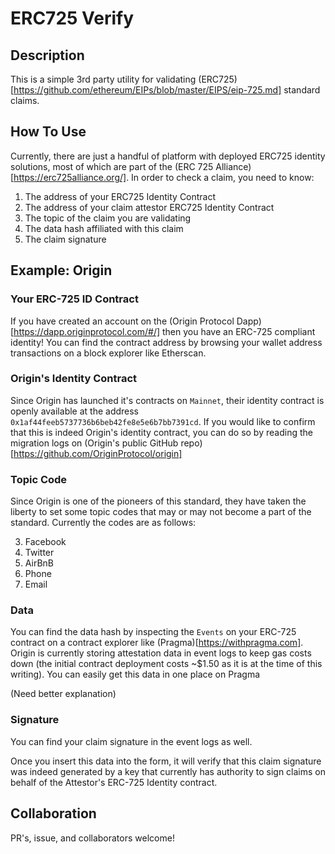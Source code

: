 # ERC725 Verify

## Description

This is a simple 3rd party utility for validating (ERC725)[https://github.com/ethereum/EIPs/blob/master/EIPS/eip-725.md] standard claims.

## How To Use

Currently, there are just a handful of platform with deployed ERC725 identity solutions, most of which are part of the (ERC 725 Alliance)[https://erc725alliance.org/]. In order to check a claim, you need to know:

1. The address of your ERC725 Identity Contract
2. The address of your claim attestor ERC725 Identity Contract
3. The topic of the claim you are validating
4. The data hash affiliated with this claim
5. The claim signature

## Example: Origin

### Your ERC-725 ID Contract

If you have created an account on the (Origin Protocol Dapp)[https://dapp.originprotocol.com/#/] then you have an ERC-725 compliant identity! You can find the contract address by browsing your wallet address transactions on a block explorer like Etherscan.

### Origin's Identity Contract

Since Origin has launched it's contracts on `Mainnet`, their identity contract is openly available at the address `0x1af44feeb5737736b6beb42fe8e5e6b7bb7391cd`. If you would like to confirm that this is indeed Origin's identity contract, you can do so by reading the migration logs on (Origin's public GitHub repo)[https://github.com/OriginProtocol/origin]

### Topic Code

Since Origin is one of the pioneers of this standard, they have taken the liberty to set some topic codes that may or may not become a part of the standard.  Currently the codes are as follows:

3. Facebook
4. Twitter
5. AirBnB
10. Phone
11. Email

### Data

You can find the data hash by inspecting the `Events` on your ERC-725 contract on a contract explorer like (Pragma)[https://withpragma.com]. Origin is currently storing attestation data in event logs to keep gas costs down (the initial contract deployment costs ~$1.50 as it is at the time of this writing). You can easily get this data in one place on Pragma

(Need better explanation)

### Signature

You can find your claim signature in the event logs as well.

Once you insert this data into the form, it will verify that this claim signature was indeed generated by a key that currently has authority to sign claims on behalf of the Attestor's ERC-725 Identity contract.

## Collaboration

PR's, issue, and collaborators welcome!
